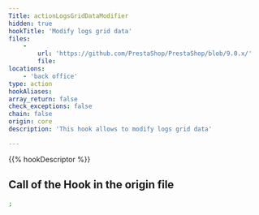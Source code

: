 ```yaml
---
Title: actionLogsGridDataModifier
hidden: true
hookTitle: 'Modify logs grid data'
files:
    -
        url: 'https://github.com/PrestaShop/PrestaShop/blob/9.0.x/'
        file: 
locations:
    - 'back office'
type: action
hookAliases: 
array_return: false
check_exceptions: false
chain: false
origin: core
description: 'This hook allows to modify logs grid data'

---
```


{{% hookDescriptor %}}

## Call of the Hook in the origin file

```php
;
```
